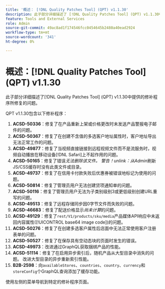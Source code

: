 ```yaml
---
title: '概述： [!DNL Quality Patches Tool] (QPT) v1.1.30'
description: 此子部分详细描述了 [!DNL Quality Patches Tool] (QPT) v1.1.30中提供的修补程序所修复的问题。
feature: Tools and External Services
role: Admin
source-git-commit: 49ac8ad1f174546fcc0454645b2480a40ead2924
workflow-type: tm+mt
source-wordcount: '341'
ht-degree: 0%

---
```


# 概述：[!DNL Quality Patches Tool] (QPT) v1.1.30

此子部分详细描述了[!DNL Quality Patches Tool] (QPT) v1.1.30中提供的修补程序所修复的问题。

QPT v1.1.30包含以下修补程序：

1. **ACSD-50336**：修复了在产品重新上架或价格更改时未发送产品警报电子邮件的问题。
1. **ACSD-50367**：修复了在创建不含值的多选客户地址属性时，客户地址导出无法正常工作的问题。
1. **ACSD-49877**：修复了当视频直接链接到远程视频文件而不是流服务时，视频自动播放在移动设备[!DNL Safari]上不起作用的问题。
1. **ACSD-50165**：修复了错误&#x200B;*无法删除该文件。 警告！unlink：从Admin*&#x200B;刷新JS/CSS缓存时没有此类文件或目录。
1. **ACSD-49737**：修复了在信用卡付款失败后优惠券被错误地标记为使用的问题。
1. **ACSD-50814**：修复了管理员用户无法创建贷项通知单的问题。
1. **ACSD-50116**：修复了管理员用户无法为子类别级别3或更低级别创建URL重写的问题。
1. **ACSD-49513**：修复了远程存储同步因0字节文件而失败的问题。
1. **ACSD-46683**：修复了配送价格显示&#x200B;*尚未计算*&#x200B;的问题。
1. **ACSD-49129**：修复了`rest/V1/products/sku/media`产品媒体API响应中未返回内容属性([!UICONTROL base64 image code])的问题。
1. **ACSD-50276**：修复了在创建多选客户属性后店面中无法正常使用客户注册表单的问题。
1. **ACSD-50527**：修复了在保存具有空动态块的页面时发生的错误。
1. **ACSD-49973**：改进通过GraphQL获取捆绑产品的性能。
1. **ACSD-51114**：修复了在启用异步索引后，随机产品从大型目录中消失的问题。 改进大型目录的异步重新索引性能。
1. **B2B-2598**：向`availableStores`、`countries`、`country`、`currency`和`storeConfig`个GraphQL查询添加了缓存功能。

使用左侧的菜单导航到特定的修补程序页面。
